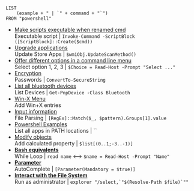 ```dataview
LIST
    (example + " | `" + command + "`")
FROM "powershell"
```
- [Make scripts executable when renamed cmd](Make%20scripts%20executable%20when%20renamed%20cmd.md)    
    Executable script | `Invoke-Command -ScriptBlock ([ScriptBlock]::Create($cmd))`
- [Upgrade applications](Upgrade%20applications.md)    
    Update Store Apps | `$wmiObj.UpdateScanMethod()`
- [Offer different options in a command line menu](Powershell/Offer%20different%20options%20in%20a%20command%20line%20menu.md)    
    Select option 1, 2, 3 | `$Choice = Read-Host -Prompt "Select ..."`
- [Encryption](Powershell/Encryption.md)    
    Passwords | `ConvertTo-SecureString`
- [List all bluetooth devices](Powershell/List%20all%20bluetooth%20devices.md)    
    List Devices | `Get-PnpDevice -Class Bluetooth`
- [Win-X Menu](windows/Win-X%20Menu.md)    
    Add Win+X entries
- [Input information](Powershell/Input%20information.md)    
    File Parsing | `[RegEx]::Match($_, $pattern).Groups[1].value`
- [Powershell Examples](Powershell%20Examples.md)    
    List all apps in PATH locations | ``
- [Modify objects](Powershell/basics/Modify%20objects.md)    
    Add calculated property | `$list[(0..1;-3..-1)]`
- **[Bash equivalents](Powershell/basics/bash-equivalents.md)**    
    While Loop | `read name` ⟷ `$name = Read-Host -Prompt "Name"`
- **[Parameter](Powershell/Specify%20parameters%20for%20functions%20and%20scripts.md)**    
    AutoComplete | `[Parameter(Mandatory = $true)]`
- **[Interact with the File System](filesystem/Interact%20with%20the%20File%20System.md)**    
    Run as administrator | ``explorer "/select,`"$(Resolve-Path $file)`""``